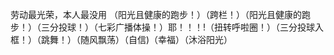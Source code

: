 劳动最光荣，本人最没用
（阳光且健康的跑步！）（跨栏！）（阳光且健康的跑步！）（三分投球！）（七彩广播体操！）耶！！！!（扭转呼啦圈！）（三分投球入框！）（跳舞！）（随风飘荡）（自信)（幸福）（沐浴阳光）
